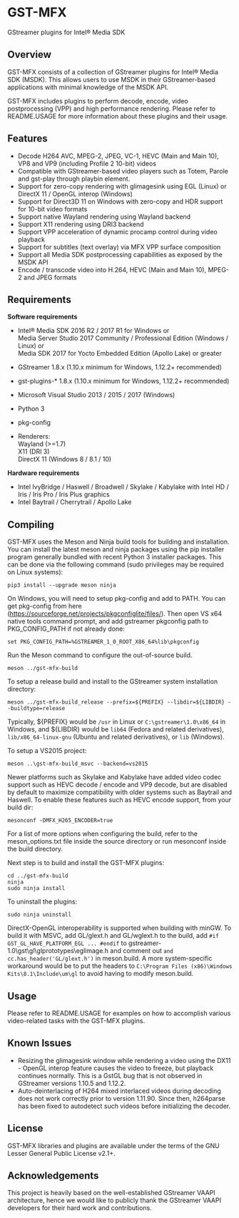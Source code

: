 GST-MFX
==============
GStreamer plugins for Intel&reg; Media SDK


Overview
--------
GST-MFX consists of a collection of GStreamer plugins for Intel&reg; Media SDK (MSDK).
This allows users to use MSDK in their GStreamer-based applications with minimal knowledge of 
the MSDK API.

GST-MFX includes plugins to perform decode, encode, video postprocessing (VPP)
and high performance rendering. Please refer to README.USAGE for more information about these
plugins and their usage.


Features
--------
 - Decode H264 AVC, MPEG-2, JPEG, VC-1, HEVC (Main and Main 10), VP8 and VP9 (including Profile 2 10-bit) videos
 - Compatible with GStreamer-based video players such as Totem, Parole and gst-play
   through playbin element.
 - Support for zero-copy rendering with glimagesink using EGL (Linux) or DirectX 11 / OpenGL interop (Windows)
 - Support for Direct3D 11 on Windows with zero-copy and HDR support for 10-bit video formats
 - Support native Wayland rendering using Wayland backend
 - Support X11 rendering using DRI3 backend
 - Support VPP acceleration of dynamic procamp control during video playback
 - Support for subtitles (text overlay) via MFX VPP surface composition
 - Support all Media SDK postprocessing capabilities as exposed by the MSDK API
 - Encode / transcode video into H.264, HEVC (Main and Main 10), MPEG-2 and JPEG formats


Requirements
------------

**Software requirements**

  * Intel&reg; Media SDK 2016 R2 / 2017 R1 for Windows or  
    Media Server Studio 2017 Community / Professional Edition (Windows / Linux) or  
    Media SDK 2017 for Yocto Embedded Edition (Apollo Lake) or greater
  * GStreamer 1.8.x (1.10.x minimum for Windows, 1.12.2+ recommended)
  * gst-plugins-* 1.8.x (1.10.x minimum for Windows, 1.12.2+ recommended)
  * Microsoft Visual Studio 2013 / 2015 / 2017 (Windows)
  * Python 3
  * pkg-config
 
  * Renderers:  
    Wayland (>=1.7)  
    X11 (DRI 3)  
    DirectX 11 (Windows 8 / 8.1 / 10)

**Hardware requirements**

  * Intel IvyBridge / Haswell / Broadwell / Skylake / Kabylake with Intel HD / Iris / Iris Pro / Iris Plus graphics
  * Intel Baytrail / Cherrytrail / Apollo Lake


Compiling
---------
GST-MFX uses the Meson and Ninja build tools for building and installation.
You can install the latest meson and ninja packages using the pip installer program generally bundled with recent Python 3 installer packages.
This can be done via the following command (sudo privileges may be required on Linux systems):

	pip3 install --upgrade meson ninja

On Windows, you will need to setup pkg-config and add to PATH.
You can get pkg-config from here (https://sourceforge.net/projects/pkgconfiglite/files/).
Then open VS x64 native tools command prompt, and add gstreamer pkgconfig path to PKG_CONFIG_PATH if not already done:

	set PKG_CONFIG_PATH=%GSTREAMER_1_0_ROOT_X86_64%lib\pkgconfig

Run the Meson command to configure the out-of-source build.

	meson ../gst-mfx-build

To setup a release build and install to the GStreamer system installation directory:

	meson ../gst-mfx-build_release --prefix=${PREFIX} --libdir=${LIBDIR} --buildtype=release

Typically, ${PREFIX} would be `/usr` in Linux or `C:\gstreamer\1.0\x86_64` in Windows,
and ${LIBDIR} would be `lib64` (Fedora and related derivatives), `lib/x86_64-linux-gnu` (Ubuntu and related derivatives),
or `lib` (Windows).
	
To setup a VS2015 project:

	meson ..\gst-mfx-build_msvc --backend=vs2015
		
Newer platforms such as Skylake and Kabylake have added video codec support such as HEVC decode / encode and VP9 decode,
but are disabled by default to maximize compatibility with older systems such as Baytrail and Haswell.
To enable these features such as HEVC encode support, from your build dir:

	mesonconf -DMFX_H265_ENCODER=true

For a list of more options when configuring the build, refer to the meson_options.txt file inside the source directory or run mesonconf inside the build directory.

Next step is to build and install the GST-MFX plugins:

	cd ../gst-mfx-build
	ninja
	sudo ninja install

To uninstall the plugins:

	sudo ninja uninstall

DirectX-OpenGL interoperability is supported when building with minGW. To build it with MSVC,
add GL/glext.h and GL/wglext.h to the build, add `#if GST_GL_HAVE_PLATFORM_EGL ... #endif` to gstreamer-1.0\gst\gl\glprototypes\eglimage.h and
comment out `and cc.has_header('GL/glext.h')` in meson.build. A more system-specific workaround would be to put the headers to
`C:\Program Files (x86)\Windows Kits\8.1\Include\um\gl` to avoid having to modify meson.build.


Usage
-----
Please refer to README.USAGE for examples on how to accomplish various
video-related tasks with the GST-MFX plugins.

Known Issues
------------
 - Resizing the glimagesink window while rendering a video using the DX11 - OpenGL interop feature causes the video to freeze,
 but playback continues normally. This is a GstGL bug that is not observed in GStreamer versions 1.10.5 and 1.12.2.
 - Auto-deinterlacing of H264 mixed interlaced videos during decoding does not work correctly prior to version 1.11.90.
 Since then, h264parse has been fixed to autodetect such videos before initializing the decoder.


License
-------
GST-MFX libraries and plugins are available under the
terms of the GNU Lesser General Public License v2.1+.


Acknowledgements
----------------
This project is heavily based on the well-established GStreamer VAAPI architecture, hence we would
like to publicly thank the GStreamer VAAPI developers for their hard work and contributions.

